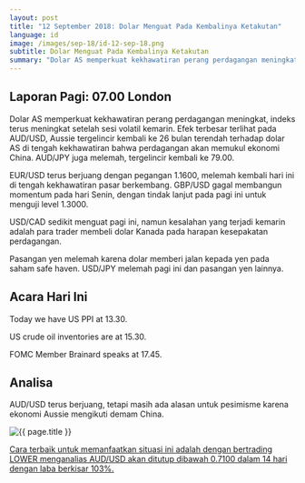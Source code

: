 ```yaml
---
layout: post
title: "12 September 2018: Dolar Menguat Pada Kembalinya Ketakutan"
language: id
image: /images/sep-18/id-12-sep-18.png
subtitle: Dolar Menguat Pada Kembalinya Ketakutan
summary: "Dolar AS memperkuat kekhawatiran perang perdagangan meningkat, indeks terus meningkat setelah sesi volatil kemarin"
---
```

## Laporan Pagi: 07.00 London

Dolar AS memperkuat kekhawatiran perang perdagangan meningkat, indeks terus meningkat setelah sesi volatil kemarin. Efek terbesar terlihat pada AUD/USD, Aussie tergelincir kembali ke 26 bulan terendah terhadap dolar AS di tengah kekhawatiran bahwa perdagangan akan memukul ekonomi China. AUD/JPY juga melemah, tergelincir kembali ke 79.00.

EUR/USD terus berjuang dengan pegangan 1.1600, melemah kembali hari ini di tengah kekhawatiran pasar berkembang. GBP/USD gagal membangun momentum pada hari Senin, dengan tindak lanjut pada pagi ini untuk menguji level 1.3000.

USD/CAD sedikit menguat pagi ini, namun kesalahan yang terjadi kemarin adalah para trader membeli dolar Kanada pada harapan kesepakatan perdagangan.

Pasangan yen melemah karena dolar memberi jalan kepada yen pada saham safe haven. USD/JPY melemah pagi ini dan pasangan yen lainnya.

## Acara Hari Ini

Today we have US PPI at 13.30.

US crude oil inventories are at 15.30.

FOMC Member Brainard speaks at 17.45.

## Analisa

AUD/USD terus berjuang, tetapi masih ada alasan untuk pesimisme karena ekonomi Aussie mengikuti demam China.

<img src="{{ site.url }}/images/sep-18/id-12-sep-18.png" alt="{{ page.title }}" title="{{ page.title }}">

<a href="%LINK%%currency=USD&market=forex&underlying=frxAUDUSD&formname=higherlower&duration_amount=14&duration_units=d&amount=10&amount_type=stake&expiry_type=duration&barrier=0.7100" target="_blank">Cara terbaik untuk memanfaatkan situasi ini adalah dengan bertrading LOWER menganalias AUD/USD akan ditutup dibawah 0.7100 dalam 14 hari dengan laba berkisar 103%.</a>
